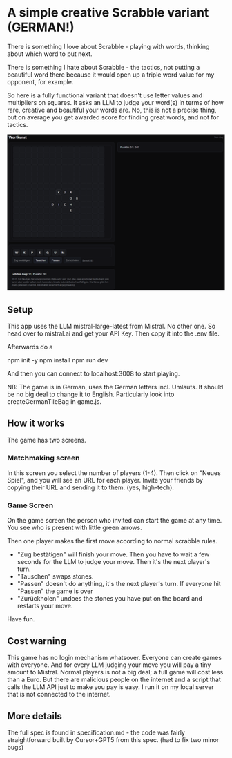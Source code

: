# A simple creative Scrabble variant (GERMAN!)

There is something I love about Scrabble - playing with words, thinking about which word to put next.

There is something I hate about Scrabble - the tactics, not putting a beautiful word there because it would open up a triple word value for my opponent, for example.

So here is a fully functional variant that doesn't use letter values and multipliers on squares. It asks an LLM to judge your word(s) in terms of how rare, creative and beautiful your words are. No, this is not a precise thing, but on average you get awarded score for finding great words, and not for tactics.

![Screenshot](https://github.com/kagsteiner/Wortkunst/blob/29d9948849708c6dddcaa7c29e6d51265fb93f16/Screenshot%202025-10-23%20161650.png)

## Setup

This app uses the LLM mistral-large-latest from Mistral. No other one. So head over to mistral.ai and get your API Key. Then copy it into the .env file.

Afterwards do a

npm init -y
npm install
npm run dev

And then you can connect to localhost:3008 to start playing.

NB: The game is in German, uses the German letters incl. Umlauts. It should be no big deal to change it to English. Particularly look into createGermanTileBag in game.js.

## How it works

The game has two screens.

### Matchmaking screen
In this screen you select the number of players (1-4). Then click on "Neues Spiel", and you will see an URL for each player. Invite your friends by copying their URL and sending it to them. (yes, high-tech).

### Game Screen
On the game screen the person who invited can start the game at any time. You see who is present with little green arrows.

Then one player makes the first move according to normal scrabble rules. 
* "Zug bestätigen" will finish your move. Then you have to wait a few seconds for the LLM to judge your move. Then it's the next player's turn.
* "Tauschen" swaps stones.
* "Passen" doesn't do anything, it's the next player's turn. If everyone hit "Passen" the game is over
* "Zurückholen" undoes the stones you have put on the board and restarts your move.

Have fun.

## Cost warning
This game has no login mechanism whatsover. Everyone can create games with everyone. And for every LLM judging your move you will pay a tiny amount to Mistral. Normal players is not a big deal; a full game will cost less than a Euro. But there are malicious people on the internet and a script that calls the LLM API just to make you pay is easy. I run it on my local server that is not connected to the internet.

## More details
The full spec is found in specification.md - the code was fairly straightforward built by Cursor+GPT5 from this spec. (had to fix two minor bugs)
